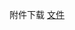 附件下载 <a href="https://roarctf.4hou.com/files/J4YJEMkiovcwPfYhYLmQX3c4zDdnzjJrUhnVLRyzgCk5MV6y8u3177nmUAXEu9KHuoJ5BHbSutZzFVDHuomQWMjAPPvQiPdpz5Q1LoDss1v3JnJs3pnidh1qDHtrFsH?token=j5irKUvD7pLhCZsW9pBBRtPAtnXMZygTz6KsJP2shNuSo27pxEz6TY5b415he4s764tt6FpkUTcrLkNRb5MZZf5ySFAGV7nYUx7jD2RwNb9J3tz1agnT8t4DahsktL2aFMr2vBtmG3cw7XzrqiXPGBYDRAnhvPNcvKFbbj2bc">文件</a>